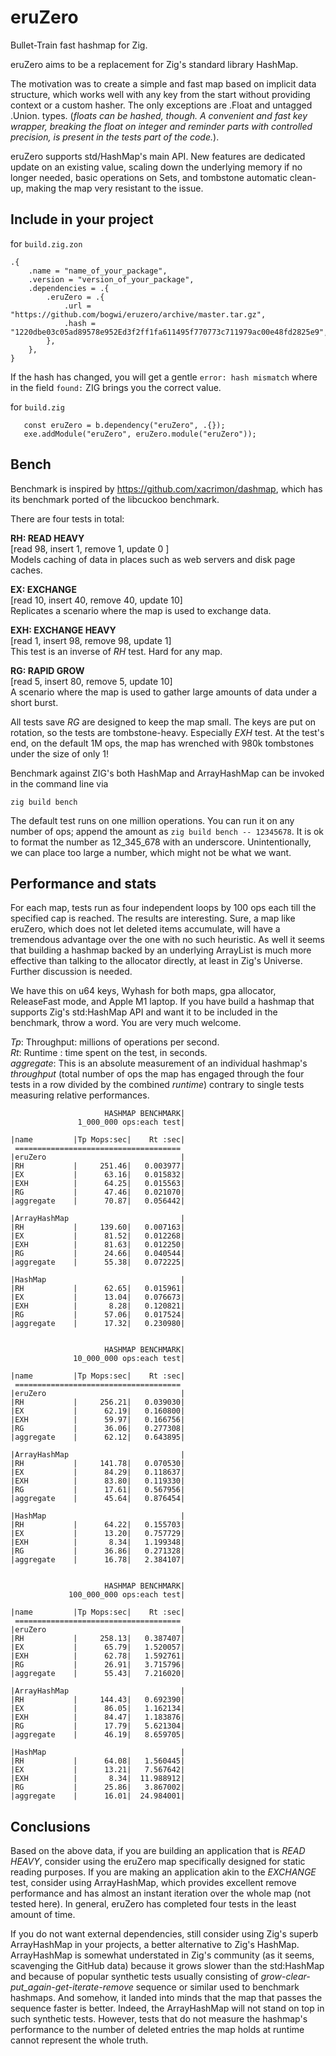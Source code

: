 # eruZero
Bullet-Train fast hashmap for Zig.

eruZero aims to be a replacement for Zig's standard library HashMap.

The motivation was to create a simple and fast map based on implicit data structure, which works well with any key from the start without providing context or a custom hasher. The only exceptions are .Float and untagged .Union. types. (*floats can be hashed, though. A convenient and fast key wrapper, breaking the float on integer and reminder parts with controlled precision, is present in the tests part of the code.*).

eruZero supports std/HashMap's main API. New features are dedicated update on an existing value, scaling down the underlying memory if no longer needed, basic operations on Sets, and tombstone automatic clean-up, making the map very resistant to the issue.

## Include in your project

for `build.zig.zon`

```zig
.{
    .name = "name_of_your_package",
    .version = "version_of_your_package",
    .dependencies = .{
        .eruZero = .{
            .url = "https://github.com/bogwi/eruzero/archive/master.tar.gz",
            .hash = "1220dbe03c05ad89578e952Ed3f2ff1fa611495f770773c711979ac00e48fd2825e9",
        },
    },
}

```
If the hash has changed, you will get a gentle  `error: hash mismatch` where in the field `found:` ZIG brings you the correct value.

for `build.zig`
 ```zig
    const eruZero = b.dependency("eruZero", .{});
    exe.addModule("eruZero", eruZero.module("eruZero"));
```

## Bench
Benchmark is inspired by https://github.com/xacrimon/dashmap, which has its benchmark ported of the libcuckoo benchmark.

There are four tests in total:

**RH: READ HEAVY**\
[read 98, insert 1,  remove 1,  update 0 ]\
Models caching of data in places such as web servers and disk page caches.

**EX: EXCHANGE**\
[read 10, insert 40, remove 40, update 10]\
Replicates a scenario where the map is used to exchange data.

**EXH: EXCHANGE HEAVY**\
[read 1, insert 98, remove 98, update 1]\
This test is an inverse of *RH* test. Hard for any map.

**RG: RAPID GROW**\
[read 5,  insert 80, remove 5,  update 10]\
A scenario where the map is used to gather large amounts of data under a short burst.

All tests save *RG* are designed to keep the map small. The keys are put on rotation, so the tests are tombstone-heavy. Especially *EXH* test. At the test's end, on the default 1M ops, the map has wrenched with 980k tombstones under the size of only 1! 

Benchmark against ZIG's both HashMap and ArrayHashMap can be invoked in the command line via

```
zig build bench
```
The default test runs on one million operations. You can run it on any number of ops; append the amount as `zig build bench -- 12345678`. It is ok to format the number as 12_345_678 with an underscore. Unintentionally, we can place too large a number, which might not be what we want.

## Performance and stats 

For each map, tests run as four independent loops by 100 ops each till the specified cap is reached. The results are interesting. Sure, a map like eruZero, which does not let deleted items accumulate, will have a tremendous advantage over the one with no such heuristic. As well it seems that building a hashmap backed by an underlying ArrayList is much more effective than talking to the allocator directly, at least in Zig's Universe. Further discussion is needed.

We have this on u64 keys, Wyhash for both maps, gpa allocator, ReleaseFast mode, and Apple M1 laptop. If you have build a hashmap that supports Zig's std:HashMap API and want it to be included in the benchmark, throw a word. You are very much welcome.

*Tp*: Throughput: millions of operations per second.\
*Rt*: Runtime   : time spent on the test, in seconds.\
*aggregate*: This is an absolute measurement of an individual hashmap's *throughput* (total number of ops the map has engaged through the four tests in a row divided by the combined *runtime*) contrary to single tests measuring relative performances.
 
```
                     HASHMAP BENCHMARK|
               1_000_000 ops:each test|

|name         |Tp Mops:sec|    Rt :sec|
 =====================================
|eruZero                              |
|RH           |     251.46|   0.003977|
|EX           |      63.16|   0.015832|
|EXH          |      64.25|   0.015563|
|RG           |      47.46|   0.021070|
|aggregate    |      70.87|   0.056442|

|ArrayHashMap                         |
|RH           |     139.60|   0.007163|
|EX           |      81.52|   0.012268|
|EXH          |      81.63|   0.012250|
|RG           |      24.66|   0.040544|
|aggregate    |      55.38|   0.072225|

|HashMap                              |
|RH           |      62.65|   0.015961|
|EX           |      13.04|   0.076673|
|EXH          |       8.28|   0.120821|
|RG           |      57.06|   0.017524|
|aggregate    |      17.32|   0.230980|


                     HASHMAP BENCHMARK|
              10_000_000 ops:each test|

|name         |Tp Mops:sec|    Rt :sec|
 =====================================
|eruZero                              |
|RH           |     256.21|   0.039030|
|EX           |      62.19|   0.160800|
|EXH          |      59.97|   0.166756|
|RG           |      36.06|   0.277308|
|aggregate    |      62.12|   0.643895|

|ArrayHashMap                         |
|RH           |     141.78|   0.070530|
|EX           |      84.29|   0.118637|
|EXH          |      83.80|   0.119330|
|RG           |      17.61|   0.567956|
|aggregate    |      45.64|   0.876454|

|HashMap                              |
|RH           |      64.22|   0.155703|
|EX           |      13.20|   0.757729|
|EXH          |       8.34|   1.199348|
|RG           |      36.86|   0.271328|
|aggregate    |      16.78|   2.384107|


                     HASHMAP BENCHMARK|
             100_000_000 ops:each test|

|name         |Tp Mops:sec|    Rt :sec|
 =====================================
|eruZero                              |
|RH           |     258.13|   0.387407|
|EX           |      65.79|   1.520057|
|EXH          |      62.78|   1.592761|
|RG           |      26.91|   3.715796|
|aggregate    |      55.43|   7.216020|

|ArrayHashMap                         |
|RH           |     144.43|   0.692390|
|EX           |      86.05|   1.162134|
|EXH          |      84.47|   1.183876|
|RG           |      17.79|   5.621304|
|aggregate    |      46.19|   8.659705|

|HashMap                              |
|RH           |      64.08|   1.560445|
|EX           |      13.21|   7.567642|
|EXH          |       8.34|  11.988912|
|RG           |      25.86|   3.867002|
|aggregate    |      16.01|  24.984001|

```

## Conclusions
Based on the above data, if you are building an application that is *READ HEAVY*, consider using the eruZero map specifically designed for static reading purposes. If you are making an application akin to the *EXCHANGE* test, consider using ArrayHashMap, which provides excellent remove performance and has almost an instant iteration over the whole map (not tested here). In general, eruZero has completed four tests in the least amount of time.

If you do not want external dependencies, still consider using Zig's superb ArrayHashMap in your projects, a better alternative to Zig's HashMap. ArrayHashMap is somewhat understated in Zig's community (as it seems, scavenging the GitHub data) because it grows slower than the std:HashMap and because of popular synthetic tests usually consisting of *grow-clear-put_again-get-iterate-remove* sequence or similar used to benchmark hashmaps. And somehow, it landed into minds that the map that passes the sequence faster is better. Indeed, the ArrayHashMap will not stand on top in such synthetic tests. However, tests that do not measure the hashmap's performance to the number of deleted entries the map holds at runtime cannot represent the whole truth.


